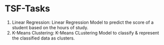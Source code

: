 # TSF-Tasks

1. Linear Regression: Linear Regression Model to predict the score of a student based on the hours of study.
2. K-Means Clustering: K-Means CLustering Model to classify & represent the classified data as clusters.
